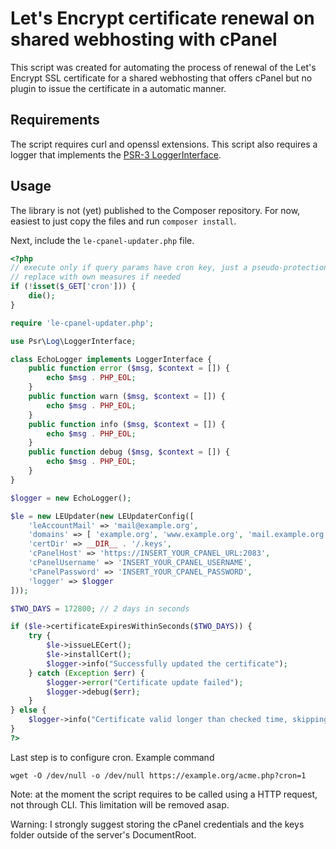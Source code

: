 # Let's Encrypt certificate renewal on shared webhosting with cPanel

This script was created for automating the process of renewal of the Let's Encrypt SSL certificate for a shared webhosting that offers cPanel but no plugin to issue the certificate in a automatic manner.

## Requirements

The script requires curl and openssl extensions.
This script also requires a logger that implements the [PSR-3 LoggerInterface](https://www.php-fig.org/psr/psr-3/).

## Usage

The library is not (yet) published to the Composer repository. For now, easiest to just copy the files and run `composer install`.

Next, include the `le-cpanel-updater.php` file.

```php
<?php
// execute only if query params have cron key, just a pseudo-protection
// replace with own measures if needed
if (!isset($_GET['cron'])) {
    die();
}

require 'le-cpanel-updater.php';

use Psr\Log\LoggerInterface;

class EchoLogger implements LoggerInterface {
    public function error ($msg, $context = []) {
        echo $msg . PHP_EOL;
    }
    public function warn ($msg, $context = []) {
        echo $msg . PHP_EOL;
    }
    public function info ($msg, $context = []) {
        echo $msg . PHP_EOL;
    }
    public function debug ($msg, $context = []) {
        echo $msg . PHP_EOL;
    }
}

$logger = new EchoLogger();

$le = new LEUpdater(new LEUpdaterConfig([
    'leAccountMail' => 'mail@example.org',
    'domains' => [ 'example.org', 'www.example.org', 'mail.example.org' ],
    'certDir' => __DIR__ . '/.keys',
    'cPanelHost' => 'https://INSERT_YOUR_CPANEL_URL:2083',
    'cPanelUsername' => 'INSERT_YOUR_CPANEL_USERNAME',
    'cPanelPassword' => 'INSERT_YOUR_CPANEL_PASSWORD',
    'logger' => $logger
]));

$TWO_DAYS = 172800; // 2 days in seconds

if ($le->certificateExpiresWithinSeconds($TWO_DAYS)) {
    try {
        $le->issueLECert();
        $le->installCert();
        $logger->info("Successfully updated the certificate");
    } catch (Exception $err) {
        $logger->error("Certificate update failed");
        $logger->debug($err);
    }
} else {
    $logger->info("Certificate valid longer than checked time, skipping update");
}
?>
```

Last step is to configure cron. Example command

```
wget -O /dev/null -o /dev/null https://example.org/acme.php?cron=1
```

Note: at the moment the script requires to be called using a HTTP request, not through CLI.
This limitation will be removed asap.

Warning: I strongly suggest storing the cPanel credentials and the keys folder outside of the server's DocumentRoot.


